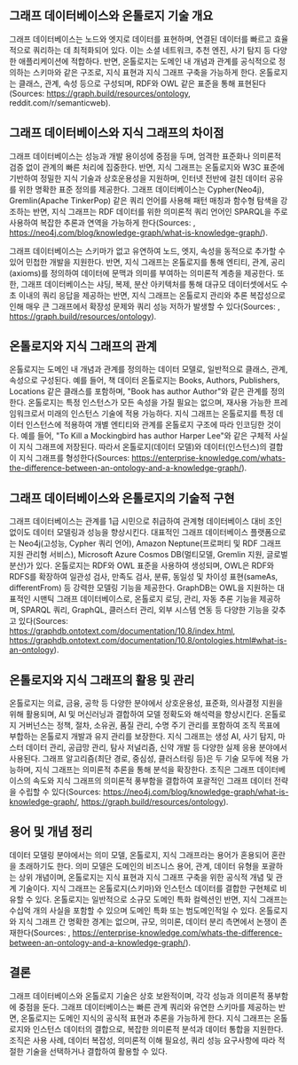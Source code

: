 ## 그래프 데이터베이스와 온톨로지 기술 개요
그래프 데이터베이스는 노드와 엣지로 데이터를 표현하며, 연결된 데이터를 빠르고 효율적으로 쿼리하는 데 최적화되어 있다. 이는 소셜 네트워크, 추천 엔진, 사기 탐지 등 다양한 애플리케이션에 적합하다. 반면, 온톨로지는 도메인 내 개념과 관계를 공식적으로 정의하는 스키마와 같은 구조로, 지식 표현과 지식 그래프 구축을 가능하게 한다. 온톨로지는 클래스, 관계, 속성 등으로 구성되며, RDF와 OWL 같은 표준을 통해 표현된다(Sources: https://graph.build/resources/ontology, reddit.com/r/semanticweb).

## 그래프 데이터베이스와 지식 그래프의 차이점
그래프 데이터베이스는 성능과 개발 용이성에 중점을 두며, 엄격한 표준화나 의미론적 검증 없이 관계의 빠른 처리에 집중한다. 반면, 지식 그래프는 온톨로지와 W3C 표준에 기반하여 정밀한 지식 기술과 상호운용성을 지원하며, 인터넷 전반에 걸친 데이터 공유를 위한 명확한 표준 정의를 제공한다. 그래프 데이터베이스는 Cypher(Neo4j), Gremlin(Apache TinkerPop) 같은 쿼리 언어를 사용해 패턴 매칭과 함수형 탐색을 강조하는 반면, 지식 그래프는 RDF 데이터를 위한 의미론적 쿼리 언어인 SPARQL을 주로 사용하여 복잡한 추론과 연역을 가능하게 한다(Sources: , https://neo4j.com/blog/knowledge-graph/what-is-knowledge-graph/).

그래프 데이터베이스는 스키마가 없고 유연하여 노드, 엣지, 속성을 동적으로 추가할 수 있어 민첩한 개발을 지원한다. 반면, 지식 그래프는 온톨로지를 통해 엔티티, 관계, 공리(axioms)를 정의하여 데이터에 문맥과 의미를 부여하는 의미론적 계층을 제공한다. 또한, 그래프 데이터베이스는 샤딩, 복제, 분산 아키텍처를 통해 대규모 데이터셋에서도 수초 이내의 쿼리 응답을 제공하는 반면, 지식 그래프는 온톨로지 관리와 추론 복잡성으로 인해 매우 큰 그래프에서 확장성 문제와 쿼리 성능 저하가 발생할 수 있다(Sources: , https://graph.build/resources/ontology).

## 온톨로지와 지식 그래프의 관계
온톨로지는 도메인 내 개념과 관계를 정의하는 데이터 모델로, 일반적으로 클래스, 관계, 속성으로 구성된다. 예를 들어, 책 데이터 온톨로지는 Books, Authors, Publishers, Locations 같은 클래스를 포함하며, "Book has author Author"와 같은 관계를 정의한다. 온톨로지는 특정 인스턴스가 모든 속성을 가질 필요는 없으며, 재사용 가능한 프레임워크로서 미래의 인스턴스 기술에 적용 가능하다. 지식 그래프는 온톨로지를 특정 데이터 인스턴스에 적용하여 개별 엔티티와 관계를 온톨로지 구조에 따라 인코딩한 것이다. 예를 들어, "To Kill a Mockingbird has author Harper Lee"와 같은 구체적 사실이 지식 그래프에 저장된다. 따라서 온톨로지(데이터 모델)와 데이터(인스턴스)의 결합이 지식 그래프를 형성한다(Sources: https://enterprise-knowledge.com/whats-the-difference-between-an-ontology-and-a-knowledge-graph/).

## 그래프 데이터베이스와 온톨로지의 기술적 구현
그래프 데이터베이스는 관계를 1급 시민으로 취급하여 관계형 데이터베이스 대비 조인 없이도 데이터 모델링과 성능을 향상시킨다. 대표적인 그래프 데이터베이스 플랫폼으로는 Neo4j(고성능, Cypher 쿼리 언어), Amazon Neptune(프로퍼티 및 RDF 그래프 지원 관리형 서비스), Microsoft Azure Cosmos DB(멀티모델, Gremlin 지원, 글로벌 분산)가 있다. 온톨로지는 RDF와 OWL 표준을 사용하여 생성되며, OWL은 RDF와 RDFS를 확장하여 일관성 검사, 만족도 검사, 분류, 동일성 및 차이성 표현(sameAs, differentFrom) 등 강력한 모델링 기능을 제공한다. GraphDB는 OWL을 지원하는 대표적인 시맨틱 그래프 데이터베이스로, 온톨로지 로딩, 관리, 자동 추론 기능을 제공하며, SPARQL 쿼리, GraphQL, 클러스터 관리, 외부 시스템 연동 등 다양한 기능을 갖추고 있다(Sources: https://graphdb.ontotext.com/documentation/10.8/index.html, https://graphdb.ontotext.com/documentation/10.8/ontologies.html#what-is-an-ontology).

## 온톨로지와 지식 그래프의 활용 및 관리
온톨로지는 의료, 금융, 공학 등 다양한 분야에서 상호운용성, 표준화, 의사결정 지원을 위해 활용되며, AI 및 머신러닝과 결합하여 모델 정확도와 해석력을 향상시킨다. 온톨로지 거버넌스는 정책, 절차, 소유권, 품질 관리, 수명 주기 관리를 포함하여 조직 목표에 부합하는 온톨로지 개발과 유지 관리를 보장한다. 지식 그래프는 생성 AI, 사기 탐지, 마스터 데이터 관리, 공급망 관리, 탐사 저널리즘, 신약 개발 등 다양한 실제 응용 분야에서 사용된다. 그래프 알고리즘(최단 경로, 중심성, 클러스터링 등)은 두 기술 모두에 적용 가능하며, 지식 그래프는 의미론적 추론을 통해 분석을 확장한다. 조직은 그래프 데이터베이스의 속도와 지식 그래프의 의미론적 풍부함을 결합하여 포괄적인 그래프 데이터 전략을 수립할 수 있다(Sources: https://neo4j.com/blog/knowledge-graph/what-is-knowledge-graph/, https://graph.build/resources/ontology).

## 용어 및 개념 정리
데이터 모델링 분야에서는 의미 모델, 온톨로지, 지식 그래프라는 용어가 혼용되어 혼란을 초래하기도 한다. 의미 모델은 도메인의 비즈니스 용어, 관계, 데이터 유형을 포괄하는 상위 개념이며, 온톨로지는 지식 표현과 지식 그래프 구축을 위한 공식적 개념 및 관계 기술이다. 지식 그래프는 온톨로지(스키마)와 인스턴스 데이터를 결합한 구현체로 비유할 수 있다. 온톨로지는 일반적으로 소규모 도메인 특화 컬렉션인 반면, 지식 그래프는 수십억 개의 사실을 포함할 수 있으며 도메인 특화 또는 범도메인적일 수 있다. 온톨로지와 지식 그래프 간 명확한 경계는 없으며, 규모, 의미론, 데이터 분리 측면에서 논쟁이 존재한다(Sources: , https://enterprise-knowledge.com/whats-the-difference-between-an-ontology-and-a-knowledge-graph/).

## 결론
그래프 데이터베이스와 온톨로지 기술은 상호 보완적이며, 각각 성능과 의미론적 풍부함에 중점을 둔다. 그래프 데이터베이스는 빠른 관계 쿼리와 유연한 스키마를 제공하는 반면, 온톨로지는 도메인 지식의 공식적 표현과 추론을 가능하게 한다. 지식 그래프는 온톨로지와 인스턴스 데이터의 결합으로, 복잡한 의미론적 분석과 데이터 통합을 지원한다. 조직은 사용 사례, 데이터 복잡성, 의미론적 이해 필요성, 쿼리 성능 요구사항에 따라 적절한 기술을 선택하거나 결합하여 활용할 수 있다.